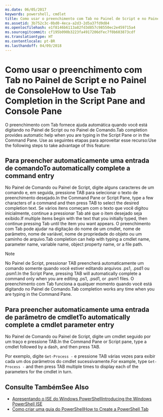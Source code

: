 ```yaml
---
ms.date: 06/05/2017
keywords: powershell, cmdlet
title: Como usar o preenchimento com Tab no Painel de Script e no Painel de Console
ms.assetid: 3b752c3c-0bd0-4eca-a2d3-2d5a37fd9d84
ms.openlocfilehash: e1f8146b6113a82fd3d857c98550ec2e459715a4
ms.sourcegitcommit: cf195b090b3223fa4917206dfec7f0b603873cdf
ms.translationtype: HT
ms.contentlocale: pt-BR
ms.lasthandoff: 04/09/2018
---
```

# <a name="how-to-use-tab-completion-in-the-script-pane-and-console-pane"></a><span data-ttu-id="e14ba-103">Como usar o preenchimento com Tab no Painel de Script e no Painel de Console</span><span class="sxs-lookup"><span data-stu-id="e14ba-103">How to Use Tab Completion in the Script Pane and Console Pane</span></span>

<span data-ttu-id="e14ba-104">O preenchimento com Tab fornece ajuda automática quando você está digitando no Painel de Script ou no Painel de Comando.</span><span class="sxs-lookup"><span data-stu-id="e14ba-104">Tab completion provides automatic help when you are typing in the Script Pane or in the Command Pane.</span></span> <span data-ttu-id="e14ba-105">Use as seguintes etapas para aproveitar esse recurso:</span><span class="sxs-lookup"><span data-stu-id="e14ba-105">Use the following steps to take advantage of this feature:</span></span>

## <a name="to-automatically-complete-a-command-entry"></a><span data-ttu-id="e14ba-106">Para preencher automaticamente uma entrada de comando</span><span class="sxs-lookup"><span data-stu-id="e14ba-106">To automatically complete a command entry</span></span>

<span data-ttu-id="e14ba-107">No Painel de Comando ou Painel de Script, digite alguns caracteres de um comando e, em seguida, pressione TAB para selecionar o texto de preenchimento desejado.</span><span class="sxs-lookup"><span data-stu-id="e14ba-107">In the Command Pane or Script Pane, type a few characters of a command and then press TAB to select the desired completion text.</span></span> <span data-ttu-id="e14ba-108">Se vários itens começam com o texto que você digitou inicialmente, continue a pressionar Tab até que o item desejado seja exibido.</span><span class="sxs-lookup"><span data-stu-id="e14ba-108">If multiple items begin with the text that you initially typed, then continue pressing Tab until the item you want appears.</span></span> <span data-ttu-id="e14ba-109">O preenchimento com Tab pode ajudar na digitação do nome de um cmdlet, nome de parâmetro, nome de variável, nome de propriedade do objeto ou um caminho de arquivo.</span><span class="sxs-lookup"><span data-stu-id="e14ba-109">Tab completion can help with typing a cmdlet name, parameter name, variable name, object property name, or a file path.</span></span>

> [!NOTE]
> <span data-ttu-id="e14ba-110">No Painel de Script, pressionar TAB preencherá automaticamente um comando somente quando você estiver editando arquivos .ps1, .psd1 ou .psm1.</span><span class="sxs-lookup"><span data-stu-id="e14ba-110">In the Script Pane, pressing TAB will automatically complete a command only when you are editing .ps1, .psd1, or .psm1 files.</span></span> <span data-ttu-id="e14ba-111">O preenchimento com Tab funciona a qualquer momento quando você está digitando no Painel de Comando.</span><span class="sxs-lookup"><span data-stu-id="e14ba-111">Tab completion works any time when you are typing in the Command Pane.</span></span>

## <a name="to-automatically-complete-a-cmdlet-parameter-entry"></a><span data-ttu-id="e14ba-112">Para preencher automaticamente uma entrada de parâmetro de cmdlet</span><span class="sxs-lookup"><span data-stu-id="e14ba-112">To automatically complete a cmdlet parameter entry</span></span>

<span data-ttu-id="e14ba-113">No Painel de Comando ou Painel de Script, digite um cmdlet seguido por um traço e pressione TAB.</span><span class="sxs-lookup"><span data-stu-id="e14ba-113">In the Command Pane or Script pane, type a cmdlet followed by a dash, and then press TAB.</span></span>

<span data-ttu-id="e14ba-114">Por exemplo, digite `Get-Process -` e pressione TAB várias vezes para exibir cada um dos parâmetros do cmdlet sucessivamente.</span><span class="sxs-lookup"><span data-stu-id="e14ba-114">For example, type `Get-Process -` and then press TAB multiple times to display each of the parameters for the cmdlet in turn.</span></span>

## <a name="see-also"></a><span data-ttu-id="e14ba-115">Consulte Também</span><span class="sxs-lookup"><span data-stu-id="e14ba-115">See Also</span></span>

- [<span data-ttu-id="e14ba-116">Apresentando o ISE do Windows PowerShell</span><span class="sxs-lookup"><span data-stu-id="e14ba-116">Introducing the Windows PowerShell ISE</span></span>](Introducing-the-Windows-PowerShell-ISE.md)
- [<span data-ttu-id="e14ba-117">Como criar uma guia do PowerShell</span><span class="sxs-lookup"><span data-stu-id="e14ba-117">How to Create a PowerShell Tab</span></span>](How-to-Create-a-PowerShell-Tab-in-Windows-PowerShell-ISE.md)